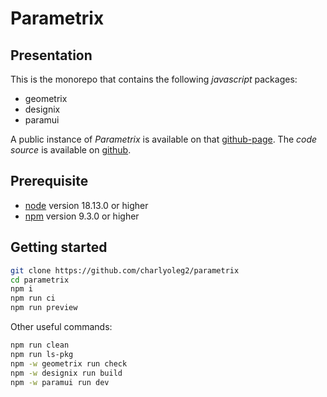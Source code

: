 Parametrix
==========


Presentation
------------

This is the monorepo that contains the following *javascript* packages:
- geometrix
- designix
- paramui

A public instance of *Parametrix* is available on that [github-page](https://charlyoleg2.github.io/parametrix/).
The *code source* is available on [github](https://github.com/charlyoleg2/parametrix).


Prerequisite
------------

- [node](https://nodejs.org) version 18.13.0 or higher
- [npm](https://docs.npmjs.com/cli/v7/commands/npm) version 9.3.0 or higher


Getting started
---------------

```bash
git clone https://github.com/charlyoleg2/parametrix
cd parametrix
npm i
npm run ci
npm run preview
```

Other useful commands:
```bash
npm run clean
npm run ls-pkg
npm -w geometrix run check
npm -w designix run build
npm -w paramui run dev
```



